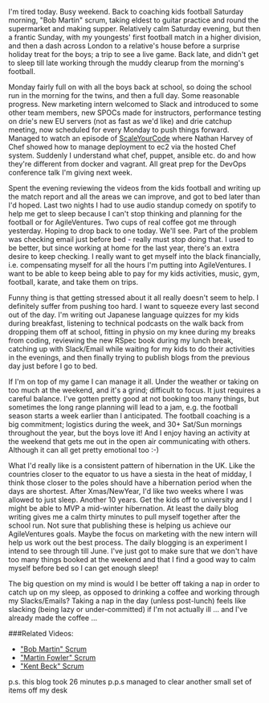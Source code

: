 I'm tired today.  Busy weekend.  Back to coaching kids football Saturday morning, "Bob Martin" scrum, taking eldest to guitar practice and round the supermarket and making supper.  Relatively calm Saturday evening, but then a frantic Sunday, with my youngests' first football match in a higher division, and then a dash across London to a relative's house before a surprise holiday treat for the boys; a trip to see a live game.  Back late, and didn't get to sleep till late working through the muddy clearup from the morning's football.

Monday fairly full on with all the boys back at school, so doing the school run in the morning for the twins, and then a full day.  Some reasonable progress.  New marketing intern welcomed to Slack and introduced to some other team members, new SPOCs made for instructors, performance testing on drie's new EU servers (not as fast as we'd like) and drie catchup meeting, now scheduled for every Monday to push things forward.  Managed to watch an episode of [ScaleYourCode](https://scaleyourcode.com/interviews/interview/13) where Nathan Harvey of Chef showed how to manage deployment to ec2 via the hosted Chef system.  Suddenly I understand what chef, puppet, ansible etc. do and how they're different from docker and vagrant.  All great prep for the DevOps conference talk I'm giving next week.

Spent the evening reviewing the videos from the kids football and writing up the match report and all the areas we can improve, and got to bed later than I'd hoped.  Last two nights I had to use audio standup comedy on spotify to help me get to sleep because I can't stop thinking and planning for the football or for AgileVentures.  Two cups of real coffee got me through yesterday.  Hoping to drop back to one today.  We'll see.  Part of the problem was checking email just before bed - really must stop doing that.  I used to be better, but since working at home for the last year, there's an extra desire to keep checking.  I really want to get myself into the black financially, i.e. compensating myself for all the hours I'm putting into AgileVentures.  I want to be able to keep being able to pay for my kids activities, music, gym, football, karate, and take them on trips.

Funny thing is that getting stressed about it all really doesn't seem to help.  I definitely suffer from pushing too hard.  I want to squeeze every last second out of the day.  I'm writing out Japanese language quizzes for my kids during breakfast, listening to technical podcasts on the walk back from dropping them off at school, fitting in physio on my knee during my breaks from coding, reviewing the new RSpec book during my lunch break, catching up with Slack/Email while waiting for my kids to do their activities in the evenings, and then finally trying to publish blogs from the previous day just before I go to bed.

If I'm on top of my game I can manage it all.  Under the weather or taking on too much at the weekend, and it's a grind; difficult to focus.  It just requires a careful balance.  I've gotten pretty good at not booking too many things, but sometimes the long range planning will lead to a jam, e.g. the football season starts a week earlier than I anticipated.  The football coaching is a big commitment; logistics during the week, and 30+ Sat/Sun mornings throughout the year, but the boys love it!  And I enjoy having an activity at the weekend that gets me out in the open air communicating with others.  Although it can all get pretty emotional too :-)

What I'd really like is a consistent pattern of hibernation in the UK.  Like the countries closer to the equator to us have a siesta in the heat of midday, I think those closer to the poles should have a hibernation period when the days are shortest.  After Xmas/NewYear, I'd like two weeks where I was allowed to just sleep.  Another 10 years.  Get the kids off to university and I might be able to MVP a mid-winter hibernation.  At least the daily blog writing gives me a calm thirty minutes to pull myself together after the school run.  Not sure that publishing these is helping us achieve our AgileVentures goals.  Maybe the focus on marketing with the new intern will help us work out the best process.  The daily blogging is an experiment I intend to see through till June.  I've just got to make sure that we don't have too many things booked at the weekend and that I find a good way to calm myself before bed so I can get enough sleep!

The big question on my mind is would I be better off taking a nap in order to catch up on my sleep, as opposed to drinking a coffee and working through my Slacks/Emails? Taking a nap in the day (unless post-lunch) feels like slacking (being lazy or under-committed) if I'm not actually ill ... and I've already made the coffee ...

###Related Videos:

* ["Bob Martin" Scrum](https://www.youtube.com/watch?v=YPtN3dQd6Z4)
* ["Martin Fowler" Scrum](https://www.youtube.com/watch?v=aywVGFGImEY)
* ["Kent Beck" Scrum](https://www.youtube.com/watch?v=dyJnqLfP6u0)

p.s. this blog took 26 minutes
p.p.s managed to clear another small set of items off my desk
